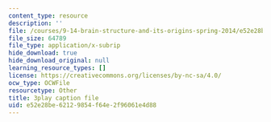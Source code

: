 ```yaml
---
content_type: resource
description: ''
file: /courses/9-14-brain-structure-and-its-origins-spring-2014/e52e28be62129854f64e2f96061e4d88_555131.srt
file_size: 64789
file_type: application/x-subrip
hide_download: true
hide_download_original: null
learning_resource_types: []
license: https://creativecommons.org/licenses/by-nc-sa/4.0/
ocw_type: OCWFile
resourcetype: Other
title: 3play caption file
uid: e52e28be-6212-9854-f64e-2f96061e4d88
---
```


